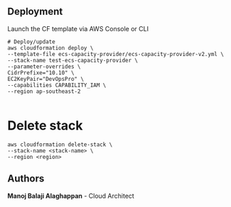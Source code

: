 ## Deployment
Launch the CF template via AWS Console or CLI

```
# Deploy/update
aws cloudformation deploy \
--template-file ecs-capacity-provider/ecs-capacity-provider-v2.yml \
--stack-name test-ecs-capacity-provider \
--parameter-overrides \
CidrPrefixe="10.10" \
EC2KeyPair="DevOpsPro" \
--capabilities CAPABILITY_IAM \
--region ap-southeast-2


```

# Delete stack
```
aws cloudformation delete-stack \
--stack-name <stack-name> \
--region <region>
```


## Authors
 **Manoj Balaji Alaghappan**  - Cloud Architect
